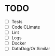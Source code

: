 # TODO
 - [ ] Tests
 - [ ] Code CLimate
 - [ ] Lint
 - [ ] Logs
 - [ ] Docker
 - [ ] DataDog/Or Similar